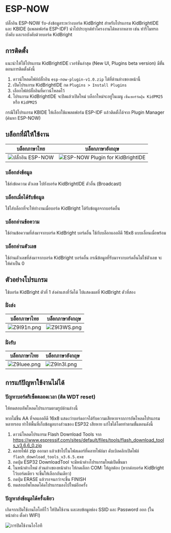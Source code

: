# ESP-NOW

ปลั๊กอิน ESP-NOW รับ-ส่งข้อมูลระหว่างบอร์ด KidBright สำหรับโปรแกรม KidBrightIDE และ KBIDE (แพลตฟอร์ม ESP-IDF) นำไปประยุกต์ทำโครงงานได้หลากหลาย เช่น ทำรีโมทรถบังคับ และรถบังคับด้วยบอร์ด KidBright

## การติดตั้ง

แนะนำให้ใช้โปรแกรม KidBrightIDE เวอร์ชั่นล่าสุด (New UI, Plugins beta version) มีขั้นตอนการติดตั้งดังนี้

 1. ดาวน์โหลดไฟล์ปลั๊กอิน `esp-now-plugin-v1.0.zip` ได้ที่ด้านล่างของหน้านี้
 2. เปิดโปรแกรม KidBrightIDE กด `Plugins > Install Plugins`
 3. เลือกไฟล์ปลั๊กอินที่ดาวน์โหลดไว้
 4. โปรแกรม KidBrightIDE จะปิดแล้วเปิดใหม่ บล็อกใหม่จะอยู่ในเมนู `เซ็นเซอร์วัดฝุ่น KidPM25` หรือ `KidPM25`
 
กรณีใช้โปรแกรม KBIDE ให้เลือกใช้แพลตฟอร์ม ESP-IDF แล้วติดตั้งได้จาก Plugin Manager (ค้นหา ESP-NOW)

## บล็อกที่มีให้ใช้งาน

| บล็อกภาษาไทย | บล็อกภาษาอังกฤษ |
|--|--|
| ![ปลั๊กอิน ESP-NOW](https://sv1.picz.in.th/images/2019/08/17/Z9FQJk.png) | ![ESP-NOW Plugin for KidBrightIDE](https://sv1.picz.in.th/images/2019/08/17/Z9Fqfv.png) |

### บล็อกส่งข้อมูล

ใช้ส่งข้อความ ตัวเลข ไปยังบอร์ด KidBrightIDE ตัวอื่น (Broadcast)

### บล็อกเมื่อได้รับข้อมูล

ใช้ใส่บล็อกที่จะให้ทำงานเมื่อบอร์ด KidBright ได้รับข้อมูลจากบอร์ดอื่น

### บล็อกอ่านข้อความ

ใช้อ่านข้อความที่ส่งมาจากบอร์ด KidBright บอร์ดอื่น ใช้กับบล็อกแอลอีดี 16x8 แบบเลื่อนเมื่อพร้อม

### บล็อกอ่านตัวเลข

ใช้อ่านตัวเลขที่ส่งมาจากบอร์ด KidBright บอร์ดอื่น กรณีข้อมูลที่รับมาจากบอร์ดอื่นไม่ใช่ตัวเลข จะให้ค่าเป็น 0

## ตัวอย่างโปรแกรม

ใช้บอร์ด KidBright ตัวที่ 1 ส่งค่าแสงที่วัดได้ ไปแสดงผลที่ KidBright ตัวที่สอง

### ฝั่งส่ง

| บล็อกภาษาไทย | บล็อกภาษาอังกฤษ |
|--|--|
| ![Z9I91n.png](https://sv1.picz.in.th/images/2019/08/17/Z9I91n.png) | ![Z9I3WS.png](https://sv1.picz.in.th/images/2019/08/17/Z9I3WS.png) |

### ฝั่งรับ

| บล็อกภาษาไทย | บล็อกภาษาอังกฤษ |
|--|--|
| ![Z9Iuee.png](https://sv1.picz.in.th/images/2019/08/17/Z9Iuee.png) | ![Z9In3l.png](https://sv1.picz.in.th/images/2019/08/17/Z9In3l.png) |

## การแก้ปัญหาใช้งานไม่ได้

### ปัญหาบอร์ดรีเซ็ตตลอดเวลา (ติด WDT reset)

ให้ทดสอบอัพโหลดโปรแกรมตามรูปด้านล่างนี้


หากไม่ขึ้น AA ที่จอแอลอีดี 16x8 แสดงว่าบอร์ดอาจได้รับความเสียหายจากการอัพโหลดโปรแกรมหลายรอบ ทำให้พื้นที่เก็บข้อมูลบางส่วนของ ESP32 เสียหาย แก้ไขได้โดยทำตามขั้นตอนดังนี้

 1. ดาวน์โหลดโปรแกรม Flash Download Tools จาก https://www.espressif.com/sites/default/files/tools/flash_download_tools_v3.6.6_0.zip
 2. คลายไฟล์ zip ออกมา แล้วเข้าไปในโฟลเดอร์ที่คลายไฟล์มา ดับเบิลคลิกเปิดไฟล์ `flash_download_tools_v3.6.5.exe`
 3. กดปุ่ม ESP32 DownloadTool จะมีหน้าต่างโปรแกรมใหม่เปิดขึ้นมา
 4. ในหน้าต่างใหม่ ส่วนล่างของหน้าต่าง ให้กดเลือก COM: ให้ถูกต้อง (หากต่อบอร์ด KidBright ไว้บอร์ดเดียว จะขึ้นให้เลือกอันเดียว)
 5. กดปุ่ม ERASE แล้วรอจนกว่าจะขึ้น FINISH
 6. ทดสอบอัพโหลดโค้ดโปรแกรมลงไปใหม่อีกครั้ง
 
 ### ปัญหาส่งข้อมูลได้ครั้งเดียว
 
 เกิดจากเปิดใช้งานไอโอทีไว้ ให้ปิดใช้งาน และลบข้อมูลช่อง SSID และ Password ออก (ในหน้าต่าง ตั้งค่า WIFI)
 
 ![การปิดใช้งานไอโอที](https://sv1.picz.in.th/images/2019/08/17/Z9FgIt.png)
 
 
